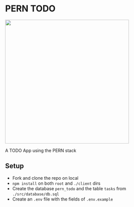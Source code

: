 # PERN TODO

<img src="https://imgs.search.brave.com/woNES3tIiwSPWPar6BZEWQzRqI81-pKt905bxXHqRWs/rs:fit:1200:1200:1/g:ce/aHR0cHM6Ly9yZXBv/c2l0b3J5LWltYWdl/cy5naXRodWJ1c2Vy/Y29udGVudC5jb20v/MjQ4ODEyNzIwLzU2/OTAyNzAwLWM1YmQt/MTFlYS04MTNmLWVk/ODYzMTM3NzI1OA" width="400" />

A TODO App using the PERN stack

## Setup
- Fork and clone the repo on local
- `npm install` on both `root` and `./client` dirs
- Create the database `pern_todo` and the table `tasks` from `./src/database/db.sql`
- Create an `.env` file with the fields of `.env.example`
